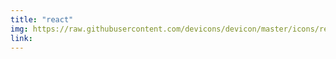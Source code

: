 ```yaml
---
title: "react"
img: https://raw.githubusercontent.com/devicons/devicon/master/icons/react/react-original-wordmark.svg
link: 
---
```





